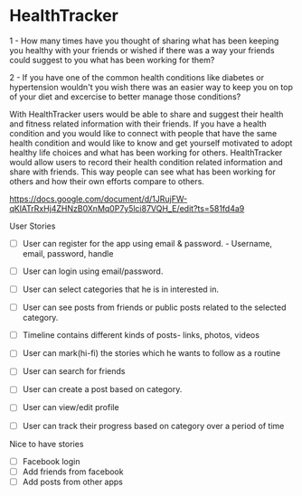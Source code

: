 # HealthTracker

1 - How many times have you thought of sharing what has been keeping you healthy with your friends or wished if there was a way your friends could suggest to you what has been working for them?

2 - If you have one of the common health conditions like diabetes or hypertension wouldn't you wish there was an easier way to keep you on top of your diet and excercise to better manage those conditions?

With HealthTracker users would be able to share and suggest their health and fitness related information with their friends. If you have a health condition and you would like to connect with people that have the same health condition and would like to know and get yourself motivated to adopt healthy life choices and what has been working for others. HealthTracker would allow users to record their health condition related information and share with friends. This way people can see what has been working for others and how their own efforts compare to others. 

https://docs.google.com/document/d/1JRujFW-qKlATrRxHj4ZHNzB0XnMq0P7y5lci87VQH_E/edit?ts=581fd4a9

User Stories

- [ ] User can register for the app using email & password. - Username, email, password, handle
- [ ] User can login using email/password.
- [ ] User can select categories that he is in interested in. 
- [ ] User can see posts from friends or public posts related to the selected category.
- [ ] Timeline contains different kinds of posts- links, photos, videos
- [ ] User can mark(hi-fi) the stories which he wants to follow as a routine
- [ ] User can search for friends
- [ ] User can create a post based on category.
- [ ] User can view/edit profile
- [ ] User can track their progress based on category over a period of time


Nice to have stories

- [ ] Facebook login
- [ ] Add friends from facebook
- [ ] Add posts from other apps
